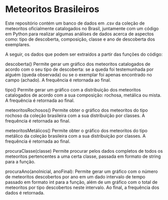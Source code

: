 # Meteoritos Brasileiros
Este repositório contém um banco de dados em .csv da coleção de meteoritos oficialmente catalogados no Brasil, juntamente com um código em Python para realizar algumas análises de dados acerca de aspectos como: tipo de descoberta, composição, classe e ano de descoberta dos exemplares. 

A seguir, os dados que podem ser extraídos a partir das funções do código: 

descoberta()
Permite gerar um gráfico dos meteoritos catalogados de acordo com o seu tipo de descoberta: se a queda foi testemunhada por alguém (queda observada) ou se o exemplar foi apenas encontrado no campo (achado). A frequência é retornada ao final. 

tipo()
Permite gerar um gráfico com a distribuição dos meteoritos catalogados de acordo com a sua composição: rochosa, metálica ou mista. A frequência é retornada ao final. 

meteoritosRochosos()
Permite obter o gráfico dos meteoritos do tipo rochoso da coleção brasileira com a sua distribuição por classes. A frequência é retornada ao final. 

meteoritosMetálicos()
Permite obter o gráfico dos meteoritos do tipo metálico da coleção brasileira com a sua distribuição por classes. A frequência é retornada ao final. 

procuraClasse(classe)
Permite procurar pelos dados completos de todos os meteoritos pertencentes a uma certa classe, passada em formato de string para a função. 

procuraAno(anoInicial, anoFinal):
Permite gerar um gráfico com o número de meteoritos descobertos por ano em um dado intervalo de tempo passado em formato int para a função, além de um gráfico com o total de meteoritos por tipo descobertos neste intervalo. Ao final, a frequência dos dados é retornada.
